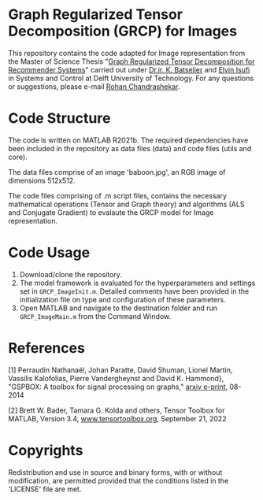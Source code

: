 # Graph Regularized Tensor Decomposition (GRCP) for Images

This repository contains the code adapted for Image representation from the Master of Science Thesis "[Graph Regularized Tensor Decomposition for Recommender Systems](https://github.com/calm-rc/Graph-Regularized-Tensor-Decomposition-for-Recommender-Systems)" carried out under [Dr.ir. K. Batselier](https://www.tudelft.nl/staff/k.batselier/?cHash=bc8a8a032dbc0c2e49df471ee3538c27) and [Elvin Isufi](https://www.tudelft.nl/ewi/over-de-faculteit/afdelingen/intelligent-systems/multimedia-computing/people/elvin-isufi) in Systems and Control at Delft University of Technology. For any questions or suggestions, please e-mail [Rohan Chandrashekar](R.Chandrashekar@student.tudelft.nl).

# Code Structure 

The code is written on MATLAB R2021b. The required dependencies have been included in the repository as data files (data) and code files (utils and core). 

The data files comprise of an image 'baboon.jpg', an RGB image of dimensions 512x512.

The code files comprising of .m script files, contains the necessary mathematical operations (Tensor and Graph theory) and algorithms (ALS and Conjugate Gradient) to evalaute the GRCP model for Image representation.  

# Code Usage 

1. Download/clone the repository. 
2. The model framework is evaluated for the hyperparameters and settings set in `GRCP_ImageInit.m`. Detailed comments have been provided in the initialization file on type and configuration of these parameters. 
3. Open MATLAB and navigate to the destination folder and run `GRCP_ImageMain.m` from the Command Window.

# References

[1] Perraudin Nathanaël, Johan Paratte, David Shuman, Lionel Martin, Vassilis Kalofolias, Pierre Vandergheynst and David K. Hammond}, "GSPBOX: A toolbox for signal processing on graphs," [arxiv e-print](https://arxiv.org/abs/1408.5781), 08-2014

[2]  Brett W. Bader, Tamara G. Kolda and others, Tensor Toolbox for MATLAB, Version 3.4, www.tensortoolbox.org, September 21, 2022

# Copyrights

Redistribution and use in source and binary forms, with or without modification, are permitted provided that the conditions listed in the 'LICENSE' file are met.
